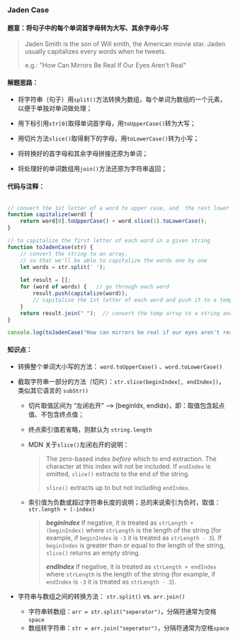 ### Jaden Case



#### 题意：将句子中的每个单词首字母转为大写、其余字母小写

> Jaden Smith is the son of Will smith, the American movie star.
> Jaden usually capitalizes every words when he tweets.
>
> e.g.: "How Can Mirrors Be Real If Our Eyes Aren't Real"



#### 解题思路：

- 将字符串（句子）用`split()`方法转换为数组，每个单词为数组的一个元素，以便于单独对单词做处理；

- 用下标引用`str[0]`取得单词首字母，用`toUpperCase()`转为大写；

- 用切片方法`slice()`取得剩下的字母，用`toLowerCase()`转为小写；

- 将转换好的首字母和其余字母拼接还原为单词；

- 将处理好的单词数组用`join()`方法还原为字符串返回；

  

#### 代码与注释：

```js

// convert the 1st letter of a word to upper case, and  the rest lower case
function capitalize(word) {
    return word[0].toUpperCase() + word.slice(1).toLowerCase(); 
}

// to capitalize the first letter of each word in a given string
function toJadenCase(str) {   
    // convert the string to an array, 
    // so that we'll be able to capitalize the words one by one
    let words = str.split(' ');   
    
    let result = [];
    for (word of words) {   // go through each word
        result.push(capitalize(word));  
        // capitalize the 1st letter of each word and push it to a temp array
    }
    return result.join(" ");  // convert the temp array to a string and return it
}

console.log(toJadenCase("How can mirrors be real if our eyes aren't real"))
```



#### 知识点：

* 转换整个单词大小写的方法： `word.toUpperCase()` 、`word.toLowerCase()`

* 截取字符串一部分的方法（切片）：`str.slice(beginIndex[, endIndex])`，类似其它语言的 `subStr()`

  * 切片取值区间为 “左闭右开” --> [beginIdx, endIdx)，即：取值包含起点值、不包含终点值；

  * 终点索引值若省略，则默认为 `string.length`

  * MDN 关于`slice()`左闭右开的说明：

    > The zero-based index *before* which to end extraction. The character at this index will not be included. If `endIndex` is omitted, `slice()` extracts to the end of the string.
    >
    > `slice()` extracts up to but not including `endIndex`.

  * 索引值为负数或超过字符串长度的说明；总的来说索引为负时，取值： `str.length + (-index)`

    > ***beginIndex*** If negative, it is treated as `strLength + (beginIndex)` where `strLength` is the length of the string (for example, if `beginIndex` is `-3` it is treated as `strLength - 3`). If `beginIndex` is greater than or equal to the length of the string, `slice()` returns an empty string.
    >
    > ***endIndex*** If negative, it is treated as `strLength + endIndex` where `strLength` is the length of the string (for example, if `endIndex` is `-3` it is treated as `strLength - 3`).

* 字符串与数组之间的转换方法： `str.split()` vs. `arr.join()`

  * 字符串转数组：`arr = str.split("seperator")`，分隔符通常为空格`space`
  * 数组转字符串：`str = arr.join("seperator")`，分隔符通常为空格`space`

